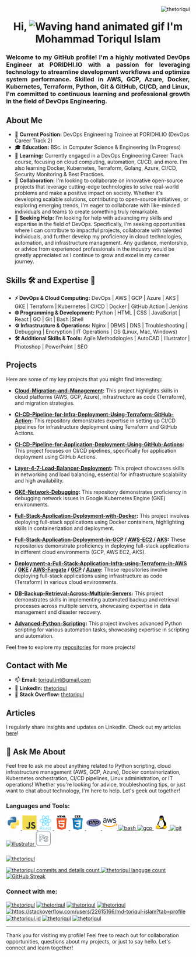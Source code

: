<img align="right" src="https://komarev.com/ghpvc/?username=thetoriqul&label=Profile%20views&color=0e75b6&style=flat" alt="thetoriqul" />
<h1 align="center"> Hi, <img src="https://raw.githubusercontent.com/nixin72/nixin72/master/wave.gif" 
         alt="Waving hand animated gif"
         height="45"
         width="45" /> I'm Mohammad Toriqul Islam</h1>

<h3 align="justify">Welcome to my GitHub profile! I'm a highly motivated DevOps Engineer at PORIDHI.IO with a passion for leveraging technology to streamline development workflows and optimize system performance. Skilled in AWS, GCP, Azure, Docker, Kubernetes, Terraform, Python, Git & GitHub, CI/CD, and Linux, I'm committed to continuous learning and professional growth in the field of DevOps Engineering.</h3>

## About Me

- 💼 **Current Position:** DevOps Engineering Trainee at PORIDHI.IO (DevOps Career Track 2)
- 🎓 **Education:** BSc. in Computer Science & Engineering (In Progress)
- 🌱 **Learning:** Currently engaged in a DevOps Engineering Career Track course, focusing on cloud computing, automation, CI/CD, and more. I'm also learning Docker, Kubernetes, Terraform, Golang, Azure, CI/CD, Security Monitoring & Best Practices.
- 👯 **Collaboration:** I'm looking to collaborate on innovative open-source projects that leverage cutting-edge technologies to solve real-world problems and make a positive impact on society. Whether it's developing scalable solutions, contributing to open-source initiatives, or exploring emerging trends, I'm eager to collaborate with like-minded individuals and teams to create something truly remarkable.
- 🤝 **Seeking Help:** I’m looking for help with advancing my skills and expertise in the field of DevOps. Specifically, I'm seeking opportunities where I can contribute to impactful projects, collaborate with talented individuals, and further develop my proficiency in cloud technologies, automation, and infrastructure management. Any guidance, mentorship, or advice from experienced professionals in the industry would be greatly appreciated as I continue to grow and excel in my career journey.

## Skills 🛠️ and Expertise 💪
- **⚡ DevOps & Cloud Computing:** DevOps | AWS | GCP | Azure | AKS | GKE | Terraform | Kubernetes | CI/CD | Docker | GitHub Action | Jenkins
- **🌐 Programming & Development:** Python | HTML | CSS | JavaScript | React | GO | Git | Bash |Shell
- **⚙️ Infrastructure & Operations:** Nginx | DBMS | DNS | Troubleshooting | Debugging | Encryption | IT Operations | OS (Linux, Mac, Windows)
- **🛠️ Additional Skills & Tools:** Agile Methodologies | AutoCAD | Illustrator | Photoshop | PowerPoint | SEO

## Projects

Here are some of my key projects that you might find interesting:

- **[Cloud-Migration-and-Management](https://github.com/TheToriqul/Cloud-Migration-and-Management):** This project highlights skills in cloud platforms (AWS, GCP, Azure), infrastructure as code (Terraform), and migration strategies.

- **[CI-CD-Pipeline-for-Infra-Deployment-Using-Terraform-GitHub-Action](https://github.com/TheToriqul/Write-a-CI-CD-Pipeline-for-Infra-Deployment-Using-Terraform-GitHub-Action):** This repository demonstrates expertise in setting up CI/CD pipelines for infrastructure deployment using Terraform and GitHub Actions.

- **[CI-CD-Pipeline-for-Application-Deployment-Using-GitHub-Actions](https://github.com/TheToriqul/Write-a-CI-CD-Pipeline-for-Application-Deployment-Using-GitHub-Actions):** This project focuses on CI/CD pipelines, specifically for application deployment using GitHub Actions.

- **[Layer-4-7-Load-Balancer-Deployment](https://github.com/TheToriqul/Layer-4-7-Load-Balancer-Deployment):** This project showcases skills in networking and load balancing, essential for infrastructure scalability and high availability.

- **[GKE-Network-Debugging](https://github.com/TheToriqul/GKE-Network-Debugging):** This repository demonstrates proficiency in debugging network issues in Google Kubernetes Engine (GKE) environments.

- **[Full-Stack-Application-Deployment-with-Docker](https://github.com/TheToriqul/Full-Stack-Application-Deployment-with-Docker):** This project involves deploying full-stack applications using Docker containers, highlighting skills in containerization and deployment.

- **[Full-Stack-Application-Deployment-in-GCP](https://github.com/TheToriqul/Full-Stack-Application-Deployment-in-GCP) / [AWS-EC2](https://github.com/TheToriqul/Full-Stack-Application-Deployment-in-AWS-EC2) / [AKS](https://github.com/TheToriqul/Full-Stack-Application-Deployment-in-AKS):** These repositories demonstrate proficiency in deploying full-stack applications in different cloud environments (GCP, AWS EC2, AKS).

- **[Deployment-a-Full-Stack-Application-Infra-using-Terraform-in-AWS](https://github.com/TheToriqul/Deployment-a-Full-Stack-Application-Infra-Using-Terraform-in-AWS) / [GKE](https://github.com/TheToriqul/Deploy-a-Full-Stack-Application-in-GKE) / [AWS-Fargate](https://github.com/TheToriqul/Deploy-a-Full-Stack-Application-in-AWS-Fargate) / [GCP](https://github.com/TheToriqul/Deploy-a-Full-Stack-Application-Infra-Using-Terraform-in-GCP) / [Azure](https://github.com/TheToriqul/Deploy-a-Full-Stack-Application-Infra-Using-Terraform-in-Azure):** These repositories involve deploying full-stack applications using infrastructure as code (Terraform) in various cloud environments.

- **[DB-Backup-Retrieval-Across-Multiple-Servers](https://github.com/TheToriqul/DB-Backup-Retrieval-Across-Multiple-Servers):** This project demonstrates skills in implementing automated backup and retrieval processes across multiple servers, showcasing expertise in data management and disaster recovery.

- **[Advanced-Python-Scripting](https://github.com/TheToriqul/Advanced-Python-Scripting):** This project involves advanced Python scripting for various automation tasks, showcasing expertise in scripting and automation.

Feel free to explore my [repositories](https://github.com/TheToriqul?tab=repositories) for more projects!

## Contact with Me

- 📫 **Email:** toriqul.int@gmail.com
- 🔗 **LinkedIn:** [thetoriqul](https://www.linkedin.com/in/thetoriqul/)
- 🔗 **Stack Overflow:** [thetoriqul](https://stackoverflow.com/users/22615166/md-toriqul-islam?tab=profile)

## Articles

I regularly share insights and updates on LinkedIn. Check out my articles [here](https://www.linkedin.com/in/thetoriqul/recent-activity/all/)!

## 💬 Ask Me About

Feel free to ask me about anything related to Python scripting, cloud infrastructure management (AWS, GCP, Azure), Docker containerization, Kubernetes orchestration, CI/CD pipelines, Linux administration, or IT operations! Whether you're looking for advice, troubleshooting tips, or just want to chat about technology, I'm here to help. Let's geek out together!

<h3 align="left">Languages and Tools:</h3>
<p align="left"> </p> <a href="https://www.python.org" target="_blank" rel="noreferrer"> <img src="https://raw.githubusercontent.com/devicons/devicon/master/icons/python/python-original.svg" alt="python" width="40" height="40"/> </a> <a href="https://developer.mozilla.org/en-US/docs/Web/JavaScript" target="_blank" rel="noreferrer"> <img src="https://raw.githubusercontent.com/devicons/devicon/master/icons/javascript/javascript-original.svg" alt="javascript" width="40" height="40"/> </a> <a href="https://reactjs.org/" target="_blank" rel="noreferrer"> <img src="https://raw.githubusercontent.com/devicons/devicon/master/icons/react/react-original-wordmark.svg" alt="react" width="40" height="40"/> </a>  </a> <a href="https://www.w3.org/html/" target="_blank" rel="noreferrer"> <img src="https://raw.githubusercontent.com/devicons/devicon/master/icons/html5/html5-original-wordmark.svg" alt="html5" width="40" height="40"/> </a> <a href="https://www.w3schools.com/css/" target="_blank" rel="noreferrer"> <img src="https://raw.githubusercontent.com/devicons/devicon/master/icons/css3/css3-original-wordmark.svg" alt="css3" width="40" height="40"/> </a> <a href="https://www.php.net" target="_blank" rel="noreferrer"> <img src="https://raw.githubusercontent.com/devicons/devicon/master/icons/php/php-original.svg" alt="php" width="40" height="40"/> </a><a href="https://aws.amazon.com" target="_blank" rel="noreferrer"> <img src="https://raw.githubusercontent.com/devicons/devicon/master/icons/amazonwebservices/amazonwebservices-original-wordmark.svg" alt="aws" width="40" height="40"/> </a> <a href="https://www.gnu.org/software/bash/" target="_blank" rel="noreferrer"> <img src="https://www.vectorlogo.zone/logos/gnu_bash/gnu_bash-icon.svg" alt="bash" width="40" height="40"/> </a> <a href="https://cloud.google.com" target="_blank" rel="noreferrer"> <img src="https://www.vectorlogo.zone/logos/google_cloud/google_cloud-icon.svg" alt="gcp" width="40" height="40"/> </a> <a href="https://www.linux.org/" target="_blank" rel="noreferrer"> <img src="https://raw.githubusercontent.com/devicons/devicon/master/icons/linux/linux-original.svg" alt="linux" width="40" height="40"/> </a> <a href="https://git-scm.com/" target="_blank" rel="noreferrer"> <img src="https://www.vectorlogo.zone/logos/git-scm/git-scm-icon.svg" alt="git" width="40" height="40"/> </a> <a href="https://www.adobe.com/in/products/illustrator.html" target="_blank" rel="noreferrer"> <img src="https://www.vectorlogo.zone/logos/adobe_illustrator/adobe_illustrator-icon.svg" alt="illustrator" width="40" height="40"/> </a> <a href="https://www.photoshop.com/en" target="_blank" rel="noreferrer"> <img src="https://raw.githubusercontent.com/devicons/devicon/master/icons/photoshop/photoshop-line.svg" alt="photoshop" width="40" height="40"/> 

#####
<p align="left"> <a href="https://github.com/ryo-ma/github-profile-trophy"><img src="https://github-profile-trophy.vercel.app/?username=thetoriqul" alt="thetoriqul" /></a> </p>

<p align="left">
<a href="https://github.com/thetoriqul">
         <img height="180em" width="420em" src="https://github-readme-stats-eight-theta.vercel.app/api?username=thetoriqul&show_icons=true&theme=vue-dark&include_all_commits=true&count_private=true" alt="thetoriqul commits and details count"/>
         <img height="180em" width="420em" src="https://github-readme-stats-eight-theta.vercel.app/api/top-langs/?username=thetoriqul&layout=compact&langs_count=8&theme=vue-dark&count_private=true" alt="thetoriqul languge count"/>
</a>
<a href="https://git.io/streak-stats"><img src="https://github-readme-streak-stats.herokuapp.com?user=thetoriqul&theme=vue-dark&card_width=845" alt="GitHub Streak" /></a>
</p>


<h3 align="left">Connect with me:</h3>
<p align="left">
<a href="https://linkedin.com/in/thetoriqul" target="blank"><img align="center" src="https://raw.githubusercontent.com/rahuldkjain/github-profile-readme-generator/master/src/images/icons/Social/linked-in-alt.svg" alt="thetoriqul" height="30" width="40" /></a>
<a href="https://www.leetcode.com/thetoriqul" target="blank"><img align="center" src="https://raw.githubusercontent.com/rahuldkjain/github-profile-readme-generator/master/src/images/icons/Social/leet-code.svg" alt="thetoriqul" height="30" width="40" /></a>
<a href="https://www.codechef.com/users/thetoriqul" target="blank"><img align="center" src="https://cdn.jsdelivr.net/npm/simple-icons@3.1.0/icons/codechef.svg" alt="thetoriqul" height="30" width="40" /></a>
<a href="https://dev.to/thetoriqul" target="blank"><img align="center" src="https://raw.githubusercontent.com/rahuldkjain/github-profile-readme-generator/master/src/images/icons/Social/devto.svg" alt="thetoriqul" height="30" width="40" /></a>
<a href="https://stackoverflow.com/users/https://stackoverflow.com/users/22615166/md-toriqul-islam?tab=profile" target="blank"><img align="center" src="https://raw.githubusercontent.com/rahuldkjain/github-profile-readme-generator/master/src/images/icons/Social/stack-overflow.svg" alt="https://stackoverflow.com/users/22615166/md-toriqul-islam?tab=profile" height="30" width="40" /></a>
<a href="https://fb.com/thetoriqul.id" target="blank"><img align="center" src="https://raw.githubusercontent.com/rahuldkjain/github-profile-readme-generator/master/src/images/icons/Social/facebook.svg" alt="thetoriqul.id" height="30" width="40" /></a>
<a href="https://twitter.com/thetoriqul" target="blank"><img align="center" src="https://raw.githubusercontent.com/rahuldkjain/github-profile-readme-generator/master/src/images/icons/Social/twitter.svg" alt="thetoriqul" height="30" width="40" /></a>
<a href="https://instagram.com/thetoriqul" target="blank"><img align="center" src="https://raw.githubusercontent.com/rahuldkjain/github-profile-readme-generator/master/src/images/icons/Social/instagram.svg" alt="thetoriqul" height="30" width="40" /></a>
</p>


---

Thank you for visiting my profile! Feel free to reach out for collaboration opportunities, questions about my projects, or just to say hello. Let's connect and learn together!
